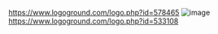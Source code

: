 https://www.logoground.com/logo.php?id=578465
![image](https://user-images.githubusercontent.com/89575248/149903713-38bfe534-827f-41dd-a398-c613912f280c.png)
https://www.logoground.com/logo.php?id=533108
